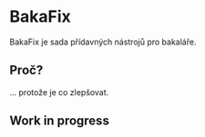 # BakaFix

BakaFix je sada přídavných nástrojů pro bakaláře.

## Proč?

... protože je co zlepšovat.

## Work in progress
